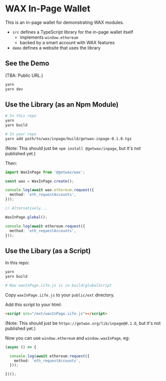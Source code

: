 # WAX In-Page Wallet

This is an in-page wallet for demonstrating WAX modules.

- `src` defines a TypeScript library for the in-page wallet itself
  - implements `window.ethereum`
  - backed by a smart account with WAX features
- `demo` defines a website that uses the library

## See the Demo

(TBA: Public URL.)

```sh
yarn
yarn dev
```

## Use the Library (as an Npm Module)

```sh
# In this repo
yarn
yarn build

# In your repo
yarn add path/to/wax/inpage/build/getwax-inpage-0.1.0.tgz
```

(Note: This should just be `npm install @getwax/inpage`, but it's not published
yet.)

Then:

```ts
import WaxInPage from '@getwax/wax';

const wax = WaxInPage.create();

console.log(await wax.ethereum.request({
  method: 'eth_requestAccounts',
}));

// Alternatively...

WaxInPage.global();

console.log(await ethereum.request({
  method: 'eth_requestAccounts',
}));
```

## Use the Libary (as a Script)

In this repo:

```sh
yarn
yarn build

# Now waxInPage.iife.js is in build/globalScript
```

Copy `waxInPage.iife.js` to your `public/ext` directory.

Add this script to your html:

```html
<script src="/ext/waxInPage.iife.js"></script>
```

(Note: This should just be `https://getwax.org/lib/inpage@0.1.0`, but it's not
published yet.)

Now you can use `window.ethereum` and `window.waxInPage`, eg:

```ts
(async () => {

  console.log(await ethereum.request({
    method: 'eth_requestAccounts',
  }));

})();
```
